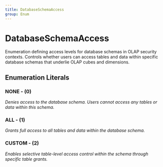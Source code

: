 ```yaml
---
title: DatabaseSchemaAccess
group: Enum
---
```


# DatabaseSchemaAccess<a name="enum-databaseschemaaccess"></a>

Enumeration defining access levels for database schemas in OLAP security contexts. Controls whether users can access tables and data within specific database schemas that underlie OLAP cubes and dimensions.
## Enumeration Literals

### NONE - (0)

<em>Denies access to the database schema. Users cannot access any tables or data within this schema.</em>

### ALL - (1)

<em>Grants full access to all tables and data within the database schema.</em>

### CUSTOM - (2)

<em>Enables selective table-level access control within the schema through specific table grants.</em>

